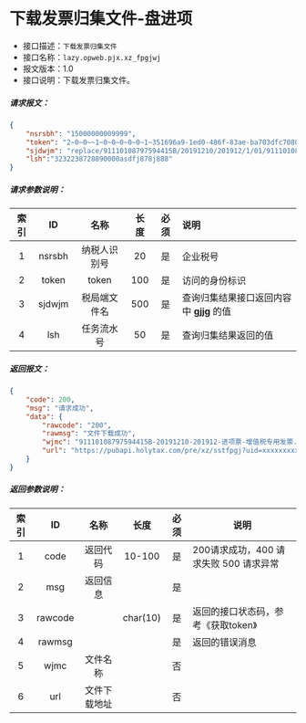 # 下载发票归集文件-盘进项

- 接口描述：`下载发票归集文件`
- 接口名称：`lazy.opweb.pjx.xz_fpgjwj`
- 报文版本：1.0
- 接口说明：下载发票归集文件。

##### 请求报文：

```json
{
	"nsrsbh": "15000000009999",
	"token": "2~0~0~~1~0~0~0~0~0~1~351696a9-1ed0-486f-83ae-ba703dfc7080",
	"sjdwjm": "replace/91110108797594415B/20191210/201912/1/01/91110108797594415B-20191210-201912-进项票-增值税专用发票.zip",
    "lsh":"3232238728890000asdfj878j888"
}
```

#####  请求参数说明：

| 索引 |    ID    |     名称     | 长度 | 必须 | 说明                                                         |
| :--: | :------: | :----------: | :--: | :--: | :----------------------------------------------------------- |
|  1   |  nsrsbh  | 纳税人识别号 |  20  |  是  | 企业税号                                                     |
|  2   |  token   |    token     | 100  |  是  | 访问的身份标识                                               |
|  3   |  sjdwjm   |  税局端文件名  |  500  |  是  | 查询归集结果接口返回内容中 **gjjg** 的值 |
| 4 | lsh | 任务流水号 | 50 | 是 | 查询归集结果返回的值 |

##### 返回报文：

```json
{
	"code": 200,
	"msg": "请求成功",
	"data": {
        "rawcode": "200",
		"rawmsg": "文件下载成功",
		"wjmc": "91110108797594415B-20191210-201912-进项票-增值税专用发票.zip",
		"url": "https://pubapi.holytax.com/pre/xz/sstfpgj?uid=xxxxxxxxxxxxxx"
	}
}
```

#####  返回参数说明：

| 索引 |        ID        |    名称    |   长度   | 必须 | 说明                                                         |
| :--: | :--------------: | :--------: | :------: | :--: | ------------------------------------------------------------ |
|  1   |       code       |  返回代码  |  10-100  |  是  | 200请求成功，400 请求失败 500 请求异常                       |
|  2   |       msg        |  返回信息  |          |  是  |                                                              |
|  3   |     rawcode      |            | char(10) |  是  | 返回的接口状态码，参考《获取token》                         |
|  4   |     rawmsg      |            |  |  是  | 返回的错误消息                                        |
|  5   |      wjmc       | 文件名称 |          |  否  |                                       |
|  6   |      url       |  文件下载地址  |          |  否  |                                        |